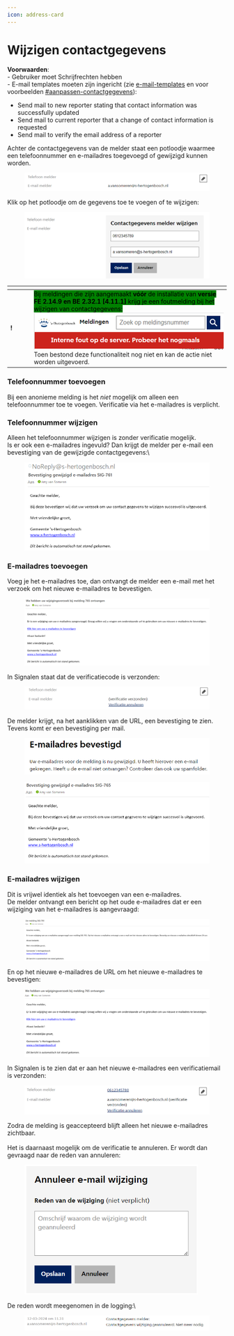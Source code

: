 ```yaml
---
icon: address-card
---
```


# Wijzigen contactgegevens

**Voorwaarden**:\
\- Gebruiker moet Schrijfrechten hebben\
\- E-mail templates moeten zijn ingericht (zie [e-mail-templates](../../e-mail-templates/ "mention") en voor voorbeelden [#aanpassen-contactgegevens](../../e-mail-templates/voorbeelden-e-mail-templates.md#aanpassen-contactgegevens "mention")):

* Send mail to new reporter stating that contact information was successfully updated
* Send mail to current reporter that a change of contact information is requested
* Send mail to verify the email address of a reporter



Achter de contactgegevens van de melder staat een potloodje waarmee een telefoonnummer en e-mailadres toegevoegd of gewijzigd kunnen worden.

<figure><img src="../../.gitbook/assets/image (134).png" alt=""><figcaption></figcaption></figure>

Klik op het potloodje om de gegevens toe te voegen of te wijzigen:

<figure><img src="../../.gitbook/assets/image (135).png" alt=""><figcaption></figcaption></figure>

<table data-header-hidden><thead><tr><th width="40"></th><th></th></tr></thead><tbody><tr><td><strong>!</strong></td><td><mark style="background-color:green;">Bij meldingen die zijn aangemaakt <strong>vóór</strong> de installatie van <strong>versie FE 2.14.9 en BE 2.32.1 [4.11.1]</strong> krijg je een foutmelding bij het wijzigen van contactgegevens:</mark><br><img src="../../.gitbook/assets/image (136).png" alt=""><br>Toen bestond deze functionaliteit nog niet en kan de actie niet worden uitgevoerd.</td></tr></tbody></table>

### Telefoonnummer toevoegen

Bij een anonieme melding is het _niet_ mogelijk om alleen een telefoonnummer toe te voegen. Verificatie via het e-mailadres is verplicht.

### Telefoonnummer wijzigen

Alleen het telefoonnummer wijzigen is zonder verificatie mogelijk.\
Is er ook een e-mailadres ingevuld? Dan krijgt de melder per e-mail een bevestiging van de gewijzigde contactgegevens:\


<figure><img src="../../.gitbook/assets/image (137).png" alt=""><figcaption></figcaption></figure>

### E-mailadres toevoegen

Voeg je het e-mailadres toe, dan ontvangt de melder een e-mail met het verzoek om het nieuwe e-mailadres te bevestigen.

<figure><img src="../../.gitbook/assets/image (139).png" alt=""><figcaption></figcaption></figure>

In Signalen staat dat de verificatiecode is verzonden:

<figure><img src="../../.gitbook/assets/image (138).png" alt=""><figcaption></figcaption></figure>

De melder krijgt, na het aanklikken van de URL, een bevestiging te zien. Tevens komt er een bevestiging per mail.

<figure><img src="../../.gitbook/assets/image (140).png" alt=""><figcaption></figcaption></figure>

<figure><img src="../../.gitbook/assets/image (142).png" alt=""><figcaption></figcaption></figure>

### E-mailadres wijzigen

Dit is vrijwel identiek als het toevoegen van een e-mailadres. \
De melder ontvangt een bericht op het oude e-mailadres dat er een wijziging van het e-mailadres is aangevraagd:

<figure><img src="../../.gitbook/assets/image (143).png" alt=""><figcaption></figcaption></figure>

En op het nieuwe e-mailadres de URL om het nieuwe e-mailadres te bevestigen:

<figure><img src="../../.gitbook/assets/image (144).png" alt=""><figcaption></figcaption></figure>

In Signalen is te zien dat er aan het nieuwe e-mailadres een verificatiemail is verzonden:

<figure><img src="../../.gitbook/assets/image (145).png" alt=""><figcaption></figcaption></figure>

Zodra de melding is geaccepteerd blijft alleen het nieuwe e-mailadres zichtbaar.\
\
Het is daarnaast mogelijk om de verificatie te annuleren. Er wordt dan gevraagd naar de reden van annuleren:

<div align="left">

<figure><img src="../../.gitbook/assets/image (259).png" alt="" width="398"><figcaption></figcaption></figure>

</div>

De reden wordt meegenomen in de logging:\


<figure><img src="../../.gitbook/assets/image (260).png" alt=""><figcaption></figcaption></figure>
